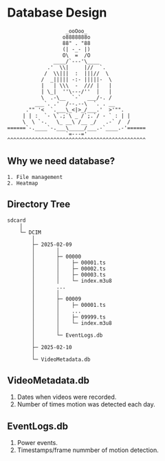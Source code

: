 # Database Design

```
                   _ooOoo_
                  o8888888o
                  88" . "88
                  (| -_- |)
                  O\  =  /O
               ____/`---'\____
             .'  \\|     |//  `.
            /  \\|||  :  |||//  \
           /  _||||| -:- |||||-  \
           |   | \\\  -  /// |   |
           | \_|  ''\---/''  |   |
           \  .-\__  `-`  ___/-. /
         ___`. .'  /--.--\  `. . __
      ."" '<  `.___\_<|>_/___.'  >'"".
     | | :  `- \`.;`\ _ /`;.`/ - ` : | |
     \  \ `-.   \_ __\ /__ _/   .-` /  /
======`-.____`-.___\_____/___.-`____.-'======
                   `=---='
^^^^^^^^^^^^^^^^^^^^^^^^^^^^^^^^^^^^^^^^^^^^^
```






## Why we need database?
    1. File management
    2. Heatmap

## Directory Tree 

```
sdcard
    │
    └─ DCIM
        │
        ├─ 2025-02-09
        │       │
        │       ├─ 00000 
        │       │    ├─ 00001.ts
        │       │    ├─ 00002.ts
        │       │    ├─ 00003.ts
        │       │    └─ index.m3u8
        │       ...
        │       │
        │       ├─ 00009
        │       │    ├─ 00001.ts
        │       │    ...
        │       │    ├─ 09999.ts
        │       │    └─ index.m3u8
        │       │
        │       └─ EventLogs.db
        │
        ├─ 2025-02-10
        │
        └─ VideoMetadata.db
```

## VideoMetadata.db
1. Dates when videos were recorded.
2. Number of times motion was detected each day.

## EventLogs.db
1. Power events.
2. Timestamps/frame nummber of motion detection.



